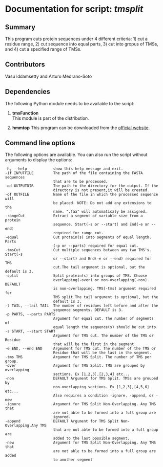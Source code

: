 # Documentation for script: _tmsplit_

## Summary
This program cuts protein sequences under 4 different criteria: 1) cut a residue range,
2) cut sequence into equal parts, 3) cut into gropus of TMSs, and 4) cut a specified
range of TMSs.  


## Contributors  
Vasu Iddamsetty and Arturo Medrano-Soto  


## Dependencies
The following Python module needs to be available to the script: 

1. **tmsFunction**  
This module is part of the distribution.

2. **hmmtop**
This program can be downloaded from the [official website](http://www.enzim.hu/hmmtop/).


## Command line options
The following options are available. You can also run the 
script without arguments to display the options:


    -h, --help            show this help message and exit.  
    -if INPUTFILE         The path of the file containing the FASTA sequences 
                          that are to be processed.  
    -od OUTPUTDIR         The path to the directory for the output. If the 
                          directory is not present,it will be created.  
    -of OUTFILE           Name of the file in which the processed sequence will 
                          be placed. NOTE: Do not add any extensions to the  
                          name. ".faa" will automaticaly be assigned.  
    -rangeCut             Extract a segment of variable size from a protein  
                          sequence. Start(-s or --start) and End(-e or --end)  
                          required for range cut.  
    -equal                Cut protein(s) into segments of equal length. Parts 
                          (-p or --parts) required for equal cut.  
    -tmsCut               Cut multiple sequences between any two TMS's. Start(-s 
                          or --start) and End(-e or --end) required for TMS 
                          cut.The tail argument is optional, but the default is 3.  
    -split                Split protein(s) into groups of TMS. Choose  
                          overlapping(-over) or non-overlapping(-non). DEFAULT  
                          is non-overlapping. TMS(-tms) argument required for  
                          TMS split.The tail argument is optional, but the  
                          default is 3.  
    -t TAIL, --tail TAIL  The number of residues left before and after the  
                          sequence segments. DEFAULT is 3.  
    -p PARTS, --parts PARTS  
                          Argument for equal cut. The number of segments of  
                          equal length the sequence(s) should be cut into.  
    -s START, --start START 
                          Argument for TMS cut. The number of the TMS or Residue  
                          that will be the first in the segment.  
    -e END, --end END     Argeument for TMS cut. The number of the TMS or  
                          Residue that will be the last in the segment.  
    -tms TMS              Argument for TMS Split. The number of TMS per group.  
    -over                 Argument for TMS Split. TMS are grouped by overlapping  
                          sections. Ex [1,2,3],[2,3,4] etc...  
    -non                  DEFAULT Argument for TMS Split. TMSs are grouped by  
                          non-overlapping sections. Ex [1,2,3],[4,5,6] etc...  
                          Also requires a condition -ignore, -append, or -new  
    -ignore               Argument for TMS Split Non-Overlapping. Any TMS that  
                          are not able to be formed into a full group are  
                          ignored.  
    -append               DEFAULT Argument for TMS Split Non-Overlapping.Any TMS  
                          that are not able to be formed into a full group are  
                          added to the last possible segment.  
    -new                  Argument for TMS Split Non-Overlapping. Any TMS that  
                          are not able to be formed into a full group are added  
                          to another segment



